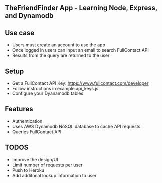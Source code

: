 
## TheFriendFinder App - Learning Node, Express, and Dynamodb

## Use case
- Users must create an account to use the app
- Once logged in users can input an email to search FullContact API
- Results from the query are returned to the user

## Setup
- Get a FullContact API Key: https://www.fullcontact.com/developer
- Follow instructions in example.api_keys.js
- Configure your Dyanamodb tables

## Features
- Authentication
- Uses AWS Dynamodb NoSQL database to cache API requests
- Queries FullContact API

## TODOS
- Improve the design/UI
- Limit number of requests per user
- Push to Heroku
- Add additonal lookup information to user